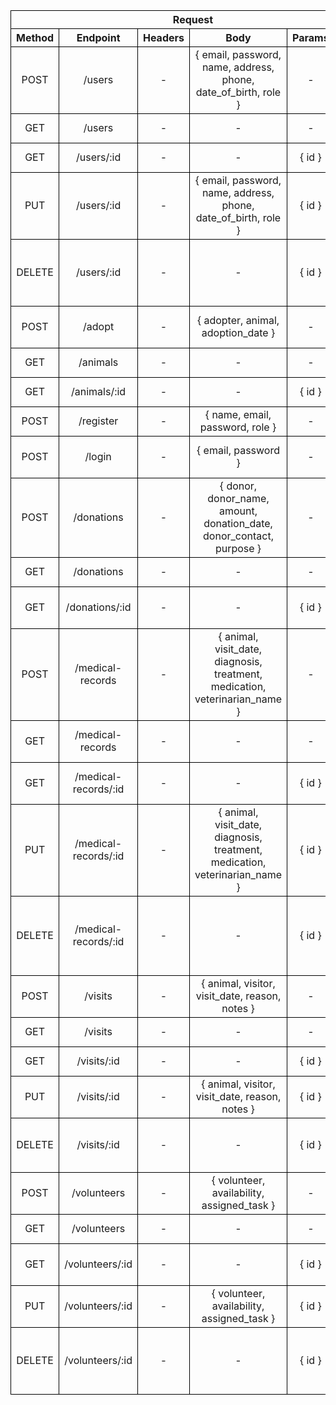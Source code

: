 <style>
    table * {
    text-align: center;
    border: 1px solid black;
    }
</style>
<table>
  <thead>
    <tr style="text-align: center;">
      <th colspan="6">Request</th>
      <th colspan="4">Response</th>
    </tr>
    <tr>
      <th>Method</th>
      <th>Endpoint</th>
      <th>Headers</th>
      <th>Body</th>
      <th>Params</th>
      <th>Query</th>
      <th>Status</th>
      <th>Headers</th>
      <th>Body</th>
      <th>Description</th>
    </tr>
  </thead>
  <tbody>
    <tr>
      <td>POST</td>
      <td>/users</td>
      <td>-</td>
      <td>{ email, password, name, address, phone, date_of_birth, role }</td>
      <td>-</td>
      <td>-</td>
      <td>201</td>
      <td>-</td>
      <td>{...}</td>
      <td>Create a new user</td>
    </tr>
    <tr>
      <td>GET</td>
      <td>/users</td>
      <td>-</td>
      <td>-</td>
      <td>-</td>
      <td>-</td>
      <td>200</td>
      <td>-</td>
      <td>[{...}]</td>
      <td>Get all users</td>
    </tr>
    <tr>
      <td>GET</td>
      <td>/users/:id</td>
      <td>-</td>
      <td>-</td>
      <td>{ id }</td>
      <td>-</td>
      <td>200</td>
      <td>-</td>
      <td>{...}</td>
      <td>Get user by ID</td>
    </tr>
    <tr>
      <td>PUT</td>
      <td>/users/:id</td>
      <td>-</td>
      <td>{ email, password, name, address, phone, date_of_birth, role }</td>
      <td>{ id }</td>
      <td>-</td>
      <td>200</td>
      <td>-</td>
      <td>{...}</td>
      <td>Update user by ID</td>
    </tr>
    <tr>
      <td>DELETE</td>
      <td>/users/:id</td>
      <td>-</td>
      <td>-</td>
      <td>{ id }</td>
      <td>-</td>
      <td>200</td>
      <td>-</td>
      <td>{ message: "User deleted successfully" }</td>
      <td>Delete user by ID</td>
    </tr>
    <tr>
      <td>POST</td>
      <td>/adopt</td>
      <td>-</td>
      <td>{ adopter, animal, adoption_date }</td>
      <td>-</td>
      <td>-</td>
      <td>200</td>
      <td>-</td>
      <td>{...}</td>
      <td>Create a new adoption</td>
    </tr>
    <tr>
      <td>GET</td>
      <td>/animals</td>
      <td>-</td>
      <td>-</td>
      <td>-</td>
      <td>-</td>
      <td>200</td>
      <td>-</td>
      <td>[{...}]</td>
      <td>Get all animals</td>
    </tr>
    <tr>
      <td>GET</td>
      <td>/animals/:id</td>
      <td>-</td>
      <td>-</td>
      <td>{ id }</td>
      <td>-</td>
      <td>200</td>
      <td>-</td>
      <td>{...}</td>
      <td>Get animal by ID</td>
    </tr>
    <tr>
      <td>POST</td>
      <td>/register</td>
      <td>-</td>
      <td>{ name, email, password, role }</td>
      <td>-</td>
      <td>-</td>
      <td>200</td>
      <td>-</td>
      <td>{ token }</td>
      <td>Register a new user</td>
    </tr>
    <tr>
      <td>POST</td>
      <td>/login</td>
      <td>-</td>
      <td>{ email, password }</td>
      <td>-</td>
      <td>-</td>
      <td>200</td>
      <td>-</td>
      <td>{ token }</td>
      <td>Login an existing user</td>
    </tr>
    <tr>
      <td>POST</td>
      <td>/donations</td>
      <td>-</td>
      <td>{ donor, donor_name, amount, donation_date, donor_contact, purpose }</td>
      <td>-</td>
      <td>-</td>
      <td>201</td>
      <td>-</td>
      <td>{...}</td>
      <td>Create a new donation</td>
    </tr>
    <tr>
      <td>GET</td>
      <td>/donations</td>
      <td>-</td>
      <td>-</td>
      <td>-</td>
      <td>-</td>
      <td>200</td>
      <td>-</td>
      <td>[{...}]</td>
      <td>Get all donations</td>
    </tr>
    <tr>
      <td>GET</td>
      <td>/donations/:id</td>
      <td>-</td>
      <td>-</td>
      <td>{ id }</td>
      <td>-</td>
      <td>200</td>
      <td>-</td>
      <td>{...}</td>
      <td>Get donation by ID</td>
    </tr>
    <tr>
      <td>POST</td>
      <td>/medical-records</td>
      <td>-</td>
      <td>{ animal, visit_date, diagnosis, treatment, medication, veterinarian_name }</td>
      <td>-</td>
      <td>-</td>
      <td>201</td>
      <td>-</td>
      <td>{...}</td>
      <td>Create a new medical record</td>
    </tr>
    <tr>
      <td>GET</td>
      <td>/medical-records</td>
      <td>-</td>
      <td>-</td>
      <td>-</td>
      <td>-</td>
      <td>200</td>
      <td>-</td>
      <td>[{...}]</td>
      <td>Get all medical records</td>
    </tr>
    <tr>
      <td>GET</td>
      <td>/medical-records/:id</td>
      <td>-</td>
      <td>-</td>
      <td>{ id }</td>
      <td>-</td>
      <td>200</td>
      <td>-</td>
      <td>{...}</td>
      <td>Get medical record by ID</td>
    </tr>
    <tr>
      <td>PUT</td>
      <td>/medical-records/:id</td>
      <td>-</td>
      <td>{ animal, visit_date, diagnosis, treatment, medication, veterinarian_name }</td>
      <td>{ id }</td>
      <td>-</td>
      <td>200</td>
      <td>-</td>
      <td>{...}</td>
      <td>Update medical record by ID</td>
    </tr>
    <tr>
      <td>DELETE</td>
      <td>/medical-records/:id</td>
      <td>-</td>
      <td>-</td>
      <td>{ id }</td>
      <td>-</td>
      <td>200</td>
      <td>-</td>
      <td>{ message: "Medical record deleted successfully" }</td>
      <td>Delete medical record by ID</td>
    </tr>
    <tr>
      <td>POST</td>
      <td>/visits</td>
      <td>-</td>
      <td>{ animal, visitor, visit_date, reason, notes }</td>
      <td>-</td>
      <td>-</td>
      <td>201</td>
      <td>-</td>
      <td>{...}</td>
      <td>Create a new visit</td>
    </tr>
    <tr>
      <td>GET</td>
      <td>/visits</td>
      <td>-</td>
      <td>-</td>
      <td>-</td>
      <td>-</td>
      <td>200</td>
      <td>-</td>
      <td>[{...}]</td>
      <td>Get all visits</td>
    </tr>
    <tr>
      <td>GET</td>
      <td>/visits/:id</td>
      <td>-</td>
      <td>-</td>
      <td>{ id }</td>
      <td>-</td>
      <td>200</td>
      <td>-</td>
      <td>{...}</td>
      <td>Get visit by ID</td>
    </tr>
    <tr>
      <td>PUT</td>
      <td>/visits/:id</td>
      <td>-</td>
      <td>{ animal, visitor, visit_date, reason, notes }</td>
      <td>{ id }</td>
      <td>-</td>
      <td>200</td>
      <td>-</td>
      <td>{...}</td>
      <td>Update visit by ID</td>
    </tr>
    <tr>
      <td>DELETE</td>
      <td>/visits/:id</td>
      <td>-</td>
      <td>-</td>
      <td>{ id }</td>
      <td>-</td>
      <td>200</td>
      <td>-</td>
      <td>{ message: "Visit deleted successfully" }</td>
      <td>Delete visit by ID</td>
    </tr>
    <tr>
      <td>POST</td>
      <td>/volunteers</td>
      <td>-</td>
      <td>{ volunteer, availability, assigned_task }</td>
      <td>-</td>
      <td>-</td>
      <td>201</td>
      <td>-</td>
      <td>{...}</td>
      <td>Create a new volunteer</td>
    </tr>
    <tr>
      <td>GET</td>
      <td>/volunteers</td>
      <td>-</td>
      <td>-</td>
      <td>-</td>
      <td>-</td>
      <td>200</td>
      <td>-</td>
      <td>[{...}]</td>
      <td>Get all volunteers</td>
    </tr>
    <tr>
      <td>GET</td>
      <td>/volunteers/:id</td>
      <td>-</td>
      <td>-</td>
      <td>{ id }</td>
      <td>-</td>
      <td>200</td>
      <td>-</td>
      <td>{...}</td>
      <td>Get volunteer by ID</td>
    </tr>
    <tr>
      <td>PUT</td>
      <td>/volunteers/:id</td>
      <td>-</td>
      <td>{ volunteer, availability, assigned_task }</td>
      <td>{ id }</td>
      <td>-</td>
      <td>200</td>
      <td>-</td>
      <td>{...}</td>
      <td>Update volunteer by ID</td>
    </tr>
    <tr>
      <td>DELETE</td>
      <td>/volunteers/:id</td>
      <td>-</td>
      <td>-</td>
      <td>{ id }</td>
      <td>-</td>
      <td>200</td>
      <td>-</td>
      <td>{ message: "Volunteer deleted successfully" }</td>
      <td>Delete volunteer by ID</td>
    </tr>
  </tbody>
</table>

